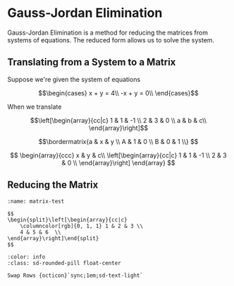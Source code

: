 # Gauss-Jordan Elimination

Gauss-Jordan Elimination is a method for reducing the matrices from systems of equations.  The reduced form allows us to solve the system.

## Translating from a System to a Matrix
Suppose we're given the system of equations

$$\begin{cases}
x + y = 4\\
-x + y = 0\\
\end{cases}$$

When we translate 

$$\left[\begin{array}{cc|c}
    1 & 1 & -1 \\
    2 & 3 & 0  \\
    a & b & c\\
\end{array}\right]$$

$$\bordermatrix{a & x & y \\
              A & 1 & 0 \\
              B & 0 & 1 \\}
$$

$$
\begin{array}{ccc}
x & y & c\\
\left[\begin{array}{cc|c}
    1 & 1 & -1 \\
    2 & 3 & 0  \\
\end{array}\right]
\end{array}
 $$

## Reducing the Matrix

```{div} live
:name: matrix-test

$$
\begin{split}\left[\begin{array}{cc|c}
    \columncolor[rgb]{0, 1, 1} 1 & 2 & 3 \\
    4 & 5 & 6  \\
\end{array}\right]\end{split}
$$
```

```{button-ref} #
:color: info
:class: sd-rounded-pill float-center

Swap Rows {octicon}`sync;1em;sd-text-light`
```

<script src="../../../_static/vectorious.js">
</script>
<script src="../../../_static/matrix-TeX.js">
</script>
<script src="../../../_static/Matrix Unit/2-gauss-jordan-elimination.js">
</script>